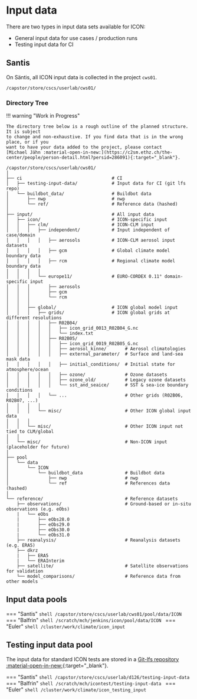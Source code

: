 # Input data

There are two types in input data sets available for ICON:

- General input data for use cases / production runs
- Testing input data for CI

## Santis 

On Säntis, all ICON input data is collected in the project `cws01`.

```shell
/capstor/store/cscs/userlab/cws01/
```

### Directory Tree

!!! warning "Work in Progress"

    The directory tree below is a rough outline of the planned structure. It is subject
    to change and non-exhaustive. If you find data that is in the wrong place, or if you
    want to have your data added to the project, please contact
    [Michael Jähn :material-open-in-new:](https://c2sm.ethz.ch/the-center/people/person-detail.html?persid=286091){:target="_blank"}. 

```
/capstor/store/cscs/userlab/cws01/
│
├── ci                                  # CI 
│   ├── testing-input-data/             # Input data for CI (git lfs repo)
│   └── buildbot_data/                  # Buildbot data
│       ├── nwp                         # nwp
│       └── ref/                        # Reference data (hashed)
│
├── input/                              # All input data
│   ├── icon/                           # ICON-specific input
│   │   ├── clm/                        # ICON-CLM input
│   │   │   ├── independent/            # Input independent of case/domain
│   │   │   │   ├── aerosols            # ICON-CLM aerosol input datasets
│   │   │   │   ├── gcm                 # Global climate model boundary data
│   │   │   │   ├── rcm                 # Regional climate model boundary data
│   │   │   │
│   │   │   └── europe11/               # EURO-CORDEX 0.11° domain-specific input
│   │   │       ├── aerosols
│   │   │       ├── gcm
│   │   │       └── rcm
│   │   │
│   │   ├── global/                     # ICON global model input
│   │   │   ├── grids/                  # ICON global grids at different resolutions
│   │   │   │   ├── R02B04/
│   │   │   │   │   ├── icon_grid_0013_R02B04_G.nc
│   │   │   │   │   └── index.txt
│   │   │   │   ├── R02B05/
│   │   │   │   │   ├── icon_grid_0019_R02B05_G.nc
│   │   │   │   │   ├── aerosol_kinne/       # Aerosol climatologies
│   │   │   │   │   ├── external_parameter/  # Surface and land-sea mask data
│   │   │   │   │   ├── initial_conditions/  # Initial state for atmosphere/ocean
│   │   │   │   │   ├── ozone/               # Ozone datasets
│   │   │   │   │   ├── ozone_old/           # Legacy ozone datasets
│   │   │   │   │   └── sst_and_seaice/      # SST & sea-ice boundary conditions
│   │   │   │   └── ...                      # Other grids (R02B06, R02B07, ...)
│   │   │   │
│   │   │   └── misc/                        # Other ICON global input data
│   │   │
│   │   └── misc/                            # Other ICON input not tied to CLM/global
│   │
│   └── misc/                                # Non-ICON input (placeholder for future)
│
├── pool
│   └── data
│       └── ICON
│           └── buildbot_data                # Buildbot data
│               ├── nwp                      # nwp
│               └── ref                      # References data (hashed)
│
└── reference/                               # Reference datasets
    ├── observations/                        # Ground-based or in-situ observations (e.g. eObs)
    |   └── eObs
    |       ├── eObs28.0
    |       ├── eObs29.0
    |       ├── eObs30.0
    |       └── eObs31.0
    ├── reanalysis/                          # Reanalysis datasets (e.g. ERA5)
    ├── dkrz
    |   ├── ERA5
    |   └── ERAInterim
    ├── satellite/                           # Satellite observations for validation
    └── model_comparisons/                   # Reference data from other models
```


## Input data pools

=== "Santis"
    ```shell
    /capstor/store/cscs/userlab/cws01/pool/data/ICON
    ```  
=== "Balfrin"
    ```shell
    /scratch/mch/jenkins/icon/pool/data/ICON
    ```
=== "Euler"
    ```shell
    /cluster/work/climate/icon_input
    ```    

## Testing input data pool

The input data for standard ICON tests are stored in a [Git-lfs repository :material-open-in-new:](https://gitlab.dkrz.de/icon/testing-input-data){:target="_blank"}.

=== "Santis"
    ```shell
     /capstor/store/cscs/userlab/d126/testing-input-data
    ```  
=== "Balfrin"
    ```shell
    /scratch/mch/icontest/testing-input-data
    ```
=== "Euler"
    ```shell
    /cluster/work/climate/icon_testing_input
    ```
